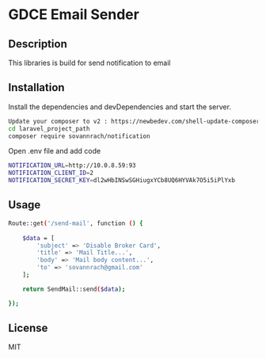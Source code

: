 # GDCE Email Sender

## Description
This libraries is build for send notification to email

## Installation


Install the dependencies and devDependencies and start the server.

```sh
Update your composer to v2 : https://newbedev.com/shell-update-composer-2-ubuntu-code-example
cd laravel_project_path
composer require sovannrach/notification
```

Open .env file and add code

```sh
NOTIFICATION_URL=http://10.0.8.59:93
NOTIFICATION_CLIENT_ID=2
NOTIFICATION_SECRET_KEY=dl2wHbINSwSGHiugxYCb8UQ6HYVAk7O5i5iPlYxb
```

## Usage

```sh
Route::get('/send-mail', function () {
    
    $data = [
        'subject' => 'Disable Broker Card',
        'title' => 'Mail Title...',
        'body' => 'Mail body content...',
        'to' => 'sovannrach@gmail.com'
    ];

    return SendMail::send($data);

});
```


## License

MIT